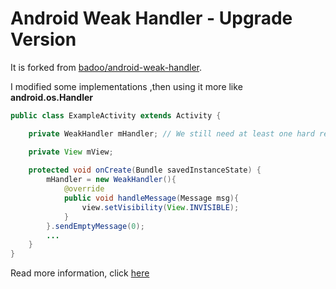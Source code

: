 Android Weak Handler - Upgrade Version
====================
It is forked from [badoo/android-weak-handler](https://github.com/badoo/android-weak-handler).

I modified some implementations ,then using it more like **android.os.Handler**


```java
public class ExampleActivity extends Activity {

    private WeakHandler mHandler; // We still need at least one hard reference to WeakHandler

    private View mView;
    
    protected void onCreate(Bundle savedInstanceState) {
        mHandler = new WeakHandler(){
            @override
            public void handleMessage(Message msg){
                view.setVisibility(View.INVISIBLE);
            }
        }.sendEmptyMessage(0);
        ...
    }
}
```

Read more information, click [here](https://github.com/badoo/android-weak-handler)